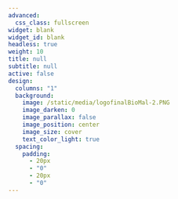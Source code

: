 ```yaml
---
advanced:
  css_class: fullscreen
widget: blank
widget_id: blank
headless: true
weight: 10
title: null
subtitle: null
active: false
design:
  columns: "1"
  background:
    image: /static/media/logofinalBioMal-2.PNG
    image_darken: 0
    image_parallax: false
    image_position: center
    image_size: cover
    text_color_light: true
  spacing:
    padding:
      - 20px
      - "0"
      - 20px
      - "0"
---
```

